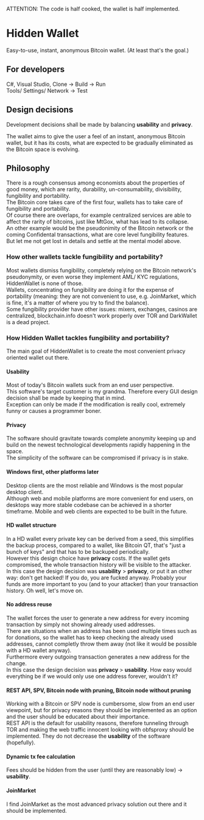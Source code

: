 ATTENTION: The code is half cooked, the wallet is half implemented.

# Hidden Wallet
Easy-to-use, instant, anonymous Bitcoin wallet. (At least that's the goal.)

## For developers
C#, Visual Studio, Clone -> Build -> Run  
Tools/ Settings/ Network -> Test

## Design decisions
Development decisions shall be made by balancing **usability** and **privacy**.  
  
The wallet aims to give the user a feel of an instant, anonymous Bitcoin wallet, but it has its costs, what are expected to be gradually eliminated as the Bitcoin space is evolving.  

## Philosophy

There is a rough consensus among economists about the properties of good money, which are rarity, durability, un-consumability, divisibility, fungibility and portability.  
The Bitcoin core takes care of the first four, wallets has to take care of fungibility and portability.  
Of course there are overlaps, for example centralized services are able to affect the rarity of bitcoins, just like MtGox, what has lead to its collapse.  
An other example would be the pseudonimity of the Bitcoin network or the coming Confidental transactions, what are core level fungibility features. 
But let me not get lost in details and settle at the mental model above.

### How other wallets tackle fungibility and portability?

Most wallets dismiss fungibility, completely relying on the Bitcoin network's pseudonymity, or even worse they implement AML/ KYC regulations, HiddenWallet is none of those.  
Wallets, concentrating on fungibility are doing it for the expense of portability (meaning: they are not convenient to use, e.g. JoinMarket, which is fine, it's a matter of where you try to find the balance).  
Some fungibility provider have other issues: mixers, exchanges, casinos are centralized, blockchain.info doesn't work properly over TOR and DarkWallet is a dead project.  

### How Hidden Wallet tackles fungibility and portability?

The main goal of HiddenWallet is to create the most convenient privacy oriented wallet out there.  

#### Usability

Most of today's Bitcoin wallets suck from an end user perspective.  
This software's target customer is my grandma. Therefore every GUI design decision shall be made by keeping that in mind.  
Exception can only be made if the modification is really cool, extremely funny or causes a programmer boner.

#### Privacy

The software should gravitate towards complete anonymity keeping up and build on the newest technological developments rapidly happening in the space.  
The simplicity of the software can be compromised if privacy is in stake.

#### Windows first, other platforms later

Desktop clients are the most reliable and Windows is the most popular desktop client.  
Although web and mobile platforms are more convenient for end users, on desktops way more stable codebase can be achieved in a shorter timeframe. Mobile and web clients are expected to be built in the future.

#### HD wallet structure
In a HD wallet every private key can be derived from a seed, this simplifies the backup process, compared to a wallet, like Bitcoin QT, that's "just a bunch of keys" and that has to be backuped periodically.  
However this design choice have **privacy** costs. If the wallet gets compromised, the whole transaction history will be visible to the attacker.  
In this case the design decision was **usability** > **privacy**, or put it an other way: don't get hacked! If you do, you are fucked anyway. Probably your funds are more important to you (and to your attacker) than your transaction history. Oh well, let's move on.

#### No address reuse
The wallet forces the user to generate a new address for every incoming transaction by simply not showing already used addresses.  
There are situations when an address has been used multiple times such as for donations, so the wallet has to keep checking the already used addresses, cannot completly throw them away (not like it would be possible with a HD wallet anyway).  
Furthermore every outgoing transaction generates a new address for the change.  
In this case the design decision was **privacy** > **usability**. How easy would everything be if we would only use one address forever, wouldn't it?

#### REST API, SPV, Bitcoin node with pruning, Bitcoin node without pruning
Working with a Bitcoin or SPV node is cumbersome, slow from an end user viewpoint, but for privacy reasons they should be implemented as an option and the user should be educated about their importance.  
REST API is the default for usability reasons, therefore tunneling through TOR and making the web traffic innocent looking with obfsproxy should be implemented. They do not decrease the **usability** of the software (hopefully).

#### Dynamic tx fee calculation
Fees should be hidden from the user (until they are reasonably low) -> **usability**.

#### JoinMarket
I find JoinMarket as the most advanced privacy solution out there and it should be implemented.
